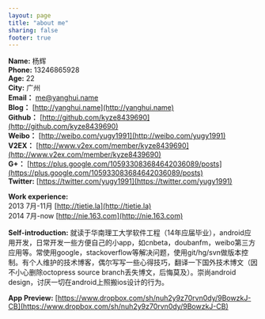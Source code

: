 ```yaml
---
layout: page
title: "about me"
sharing: false
footer: true
---
```

**Name:** 杨辉  
**Phone:** 13246865928  
**Age:** 22  
**City:** 广州  
**Email：** [me@yanghui.name ](mailto:me@yanghui.name)  
**Blog：** [http://yanghui.name](http://yanghui.name)  
**Github：** [http://github.com/kyze8439690](http://github.com/kyze8439690)  
**Weibo：** [http://weibo.com/yugy1991](http://weibo.com/yugy1991)  
**V2EX：** [http://www.v2ex.com/member/kyze8439690](http://www.v2ex.com/member/kyze8439690)   
**G+：** [https://plus.google.com/105933083684642036089/posts](https://plus.google.com/105933083684642036089/posts)  
**Twitter:** [https://twitter.com/yugy1991](https://twitter.com/yugy1991)

**Work experience:**  
2013 7月-11月 [http://tietie.la](http://tietie.la)  
2014 7月-now [http://nie.163.com](http://nie.163.com)

**Self-introduction:** 就读于华南理工大学软件工程（14年应届毕业），android应用开发，日常开发一些方便自己的小app，如cnbeta，doubanfm，weibo第三方应用等。常使用google，stackoverflow等解决问题，使用git/hg/svn做版本控制。有个人维护的技术博客，偶尔写写一些心得技巧，翻译一下国外技术博文（因不小心删除octopress source branch丢失博文，后悔莫及）。崇尚android design，讨厌一切在android上照搬ios设计的行为。

**App Preview:** [https://www.dropbox.com/sh/nuh2y9z70rvn0dy/9BowzkJ-CB](https://www.dropbox.com/sh/nuh2y9z70rvn0dy/9BowzkJ-CB)  
  
